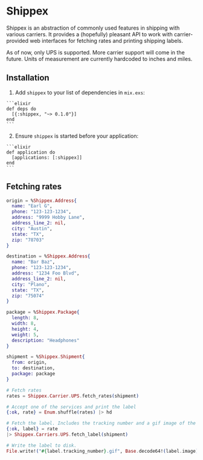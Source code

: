 # Shippex

Shippex is an abstraction of commonly used features in shipping with various carriers. It provides a (hopefully) pleasant API to work with carrier-provided web interfaces for fetching rates and printing shipping labels.

As of now, only UPS is supported. More carrier support will come in the future. Units of measurement are currently hardcoded to inches and miles.

## Installation

  1. Add `shippex` to your list of dependencies in `mix.exs`:

    ```elixir
    def deps do
      [{:shippex, "~> 0.1.0"}]
    end
    ```

  2. Ensure `shippex` is started before your application:

    ```elixir
    def application do
      [applications: [:shippex]]
    end
    ```

## Fetching rates

```elixir
origin = %Shippex.Address{
  name: "Earl G",
  phone: "123-123-1234",
  address: "9999 Hobby Lane",
  address_line_2: nil,
  city: "Austin",
  state: "TX",
  zip: "78703"
}

destination = %Shippex.Address{
  name: "Bar Baz",
  phone: "123-123-1234",
  address: "1234 Foo Blvd",
  address_line_2: nil,
  city: "Plano",
  state: "TX",
  zip: "75074"
}

package = %Shippex.Package{
  length: 8,
  width: 8,
  height: 4,
  weight: 5,
  description: "Headphones"
}

shipment = %Shippex.Shipment{
  from: origin,
  to: destination,
  package: package
}

# Fetch rates
rates = Shippex.Carrier.UPS.fetch_rates(shipment)

# Accept one of the services and print the label
{:ok, rate} = Enum.shuffle(rates) |> hd

# Fetch the label. Includes the tracking number and a gif image of the label.
{:ok, label} = rate
|> Shippex.Carriers.UPS.fetch_label(shipment)

# Write the label to disk.
File.write!("#{label.tracking_number}.gif", Base.decode64!(label.image))
```
